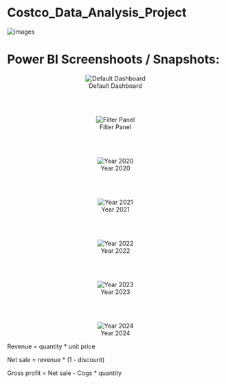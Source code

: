 # Costco_Data_Analysis_Project

![images](https://github.com/user-attachments/assets/af740559-c15b-45f2-9d79-92ca8bef85d9)

# Power BI Screenshoots / Snapshots:
<p align="center">
  <img src="https://github.com/user-attachments/assets/173275a4-8066-4d69-9e04-77637b805310" alt="Default Dashboard" />
  <br>
  Default Dashboard
</p>

<br><br>

<p align="center">
  <img src="https://github.com/user-attachments/assets/fd5b26d1-9334-4c33-b5ad-18ef3fc49ca4" alt="Filter Panel" />
  <br>
  Filter Panel
</p>

<br><br>

<p align="center">
  <img src="https://github.com/user-attachments/assets/e6e48c6c-5dce-4585-9454-74ec1fa6d9a1" alt="Year 2020" />
  <br>
  Year 2020
</p>

<br><br>

<p align="center">
  <img src="https://github.com/user-attachments/assets/2b78c644-5c46-4382-89b6-f9341cf3aaae" alt="Year 2021" />
  <br>
  Year 2021
</p>

<br><br>

<p align="center">
  <img src="https://github.com/user-attachments/assets/dd47c2e8-c9d6-407b-856a-add9f9efd004" alt="Year 2022" />
  <br>
  Year 2022
</p>

<br><br>

<p align="center">
  <img src="https://github.com/user-attachments/assets/2684ee21-7fad-4176-aeca-98ad19d3dce2" alt="Year 2023" />
  <br>
  Year 2023
</p>

<br><br>

<p align="center">
  <img src="https://github.com/user-attachments/assets/3fedd7d7-ae95-4cc7-ad48-d953d89fd592" alt="Year 2024" />
  <br>
  Year 2024
</p>





Revenue = quantity * unit price

Net sale = revenue * (1 - discount)

Gross profit = Net sale - Cogs * quantity
